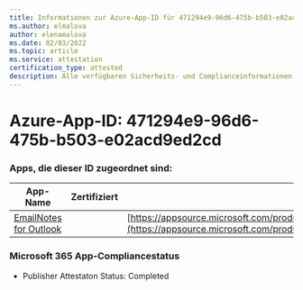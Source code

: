 ```yaml
---
title: Informationen zur Azure-App-ID für 471294e9-96d6-475b-b503-e02acd9ed2cd
ms.author: elmalova
author: elenamalova
ms.date: 02/03/2022
ms.topic: article
ms.service: attestation
certification_type: attested
description: Alle verfügbaren Sicherheits- und Complianceinformationen für 471294e9-96d6-475b-b503-e02acd9ed2cd.
---
```

# <a name="azure-app-id-471294e9-96d6-475b-b503-e02acd9ed2cd"></a>Azure-App-ID: 471294e9-96d6-475b-b503-e02acd9ed2cd


### <a name="apps-associated-with-this-id"></a>Apps, die dieser ID zugeordnet sind:
| **App-Name** | **Zertifiziert** | **Ansicht in AppSource** |
|--------------|---------------|-----------------------|
| [EmailNotes for Outlook](https://docs.microsoft.com/microsoft-365-app-certification/forward/standsssouthpacificltd1581455821226.emailnotes) |  | [https://appsource.microsoft.com/product/office/standsssouthpacificltd1581455821226.emailnotes](https://appsource.microsoft.com/product/office/standsssouthpacificltd1581455821226.emailnotes) |

### <a name="microsoft-365-app-compliance-status"></a>Microsoft 365 App-Compliancestatus
- Publisher Attestaton Status: Completed
